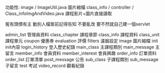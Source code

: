 功能性:
image / ImageUtil.java 圖片縮檔
class_info / controller / Class_infoImgAndVideo.java 課程影片+圖片直接讀取

冤有頭債有主 動別人檔案前記得告知 不要亂改 要不然就自己建一個servlet

admin_list 管理員資料
class_chapter 課程章節
class_info 課程資料
class_unit 課程單元
coupon 優惠券
evaluation 評價
filters 濾器設定
image 圖片縮檔
init init內容
login_history 登入歷史紀錄
main_class 主課程類別
main_message 主留言
member_info 會員資料
member_interest 會員興趣
order_info 訂單資料
order_list 訂單清單
post_message 公告
sub_class 子課程類別
sub_message 子留言
test 考試
video_record 觀看紀錄